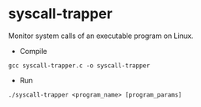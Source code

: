 # syscall-trapper
Monitor system calls of an executable program on Linux.

- Compile
```
gcc syscall-trapper.c -o syscall-trapper
```

- Run
```
./syscall-trapper <program_name> [program_params]
```

